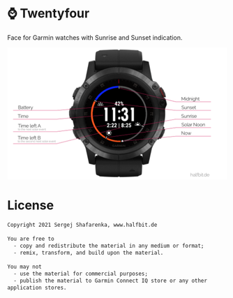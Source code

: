 # ⌚️ Twentyfour
Face for Garmin watches with Sunrise and Sunset indication.

<img src="https://github.com/beworker/twentyfour/blob/master/design/features.png" />

# License
```
Copyright 2021 Sergej Shafarenka, www.halfbit.de

You are free to
  - copy and redistribute the material in any medium or format;
  - remix, transform, and build upon the material.

You may not 
  - use the material for commercial purposes;
  - publish the material to Garmin Connect IQ store or any other application stores.
```